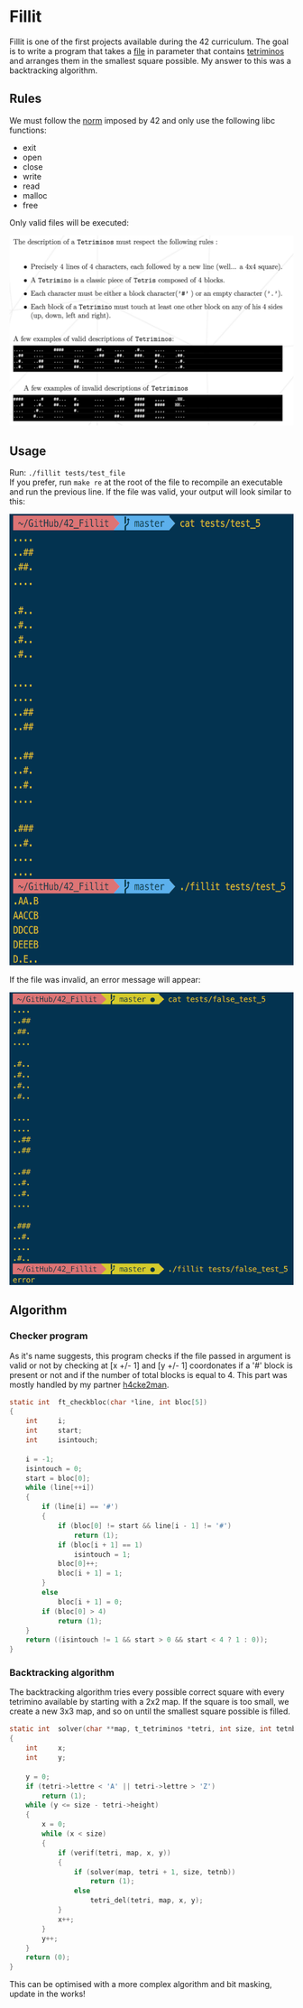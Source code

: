 # Fillit
Fillit is one of the first projects available during the 42 curriculum. The goal is to write a program that takes a [file](https://github.com/Nicennn/42_Fillit/tree/master/tests) in parameter that contains [tetriminos](https://en.wikipedia.org/wiki/Tetromino) and arranges them in the smallest square possible. My answer to this was a backtracking algorithm.
## Rules
We must follow the [norm](https://github.com/Nicennn/42_Fillit/blob/master/imgs/Norm_42.pdf) imposed by 42 and only use the following libc functions:
* exit
* open
* close
* write
* read
* malloc
* free

Only valid files will be executed:

![Valid_examples](imgs/valid_example.png)

## Usage
Run: `
./fillit tests/test_file
`  
If you prefer, run `make re` at the root of the file to recompile an executable and run the previous line.  If the file was valid, your output will look similar to this:

<img src="./imgs/correct_file.png" height=800 />

If the file was invalid, an error message will appear:

<img src="./imgs/error_message.png" width=600 />

## Algorithm
### Checker program
As it's name suggests, this program checks if the file passed in argument is valid or not by checking at [x +/- 1] and [y +/- 1] coordonates if a '#' block is present or not and if the number of total blocks is equal to 4. This part was mostly handled by my partner [h4cke2man](https://github.com/h4cke2man).
```c
static int	ft_checkbloc(char *line, int bloc[5])
{
	int		i;
	int		start;
	int		isintouch;

	i = -1;
	isintouch = 0;
	start = bloc[0];
	while (line[++i])
	{
		if (line[i] == '#')
		{
			if (bloc[0] != start && line[i - 1] != '#')
				return (1);
			if (bloc[i + 1] == 1)
				isintouch = 1;
			bloc[0]++;
			bloc[i + 1] = 1;
		}
		else
			bloc[i + 1] = 0;
		if (bloc[0] > 4)
			return (1);
	}
	return ((isintouch != 1 && start > 0 && start < 4 ? 1 : 0));
}
```
### Backtracking algorithm
The backtracking algorithm tries every possible correct square with every tetrimino available by starting with a 2x2 map. If the square is too small, we create a new 3x3 map, and so on until the smallest square possible is filled.
```c
static int	solver(char **map, t_tetriminos *tetri, int size, int tetnb)
{
	int		x;
	int		y;

	y = 0;
	if (tetri->lettre < 'A' || tetri->lettre > 'Z')
		return (1);
	while (y <= size - tetri->height)
	{
		x = 0;
		while (x < size)
		{
			if (verif(tetri, map, x, y))
			{
				if (solver(map, tetri + 1, size, tetnb))
					return (1);
				else
					tetri_del(tetri, map, x, y);
			}
			x++;
		}
		y++;
	}
	return (0);
}
```
This can be optimised with a more complex algorithm and bit masking, update in the works!
